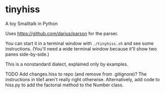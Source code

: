 tinyhiss
========

A toy Smalltalk in Python

Uses https://github.com/darius/parson for the parser.

You can start it in a terminal window with `./tinyhiss.sh` and see
some instructions. (You'll need a wide terminal window because it'll
show two panes side-by-side.)

This is a nonstandard dialect, explained only by examples.

TODO Add changes.hiss to repo (and remove from .gitignore)? The
instructions in tile1 aren't really right otherwise. Alternatively,
add code to hiss.py to add the factorial method to the Number class.
